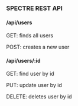 ### SPECTRE REST API

#### /api/users

GET: finds all users

POST: creates a new user


#### /api/users/:id

GET: find user by id

PUT: update user by id

DELETE: deletes user by id
